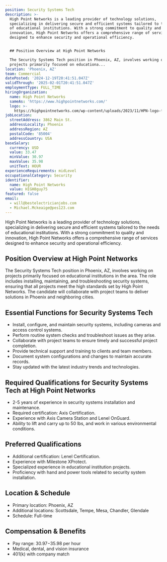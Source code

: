 ```yaml
---
position: Security Systems Tech
description: >-
  High Point Networks is a leading provider of technology solutions,
  specializing in delivering secure and efficient systems tailored to the needs
  of educational institutions. With a strong commitment to quality and
  innovation, High Point Networks offers a comprehensive range of services
  designed to enhance security and operational efficiency.


  ## Position Overview at High Point Networks

  The Security Systems Tech position in Phoenix, AZ, involves working on
  projects primarily focused on educationa...
location: 'Phoenix, AZ'
team: Commercial
datePosted: '2024-12-19T20:41:51.047Z'
validThrough: '2025-02-01T20:41:51.047Z'
employmentType: FULL_TIME
hiringOrganization:
  name: High Point Networks
  sameAs: 'https://www.highpointnetworks.com/'
  logo: >-
    https://highpointnetworks.com/wp-content/uploads/2023/11/HPN-logo-fullColor-rgb.svg
jobLocation:
  streetAddress: 3862 Main St.
  addressLocality: Phoenix
  addressRegion: AZ
  postalCode: '85004'
  addressCountry: USA
baseSalary:
  currency: USD
  value: 33.47
  minValue: 30.97
  maxValue: 35.98
  unitText: HOUR
experienceRequirements: midLevel
occupationalCategory: Security
identifier:
  name: High Point Networks
  value: HIGH8guy75
featured: false
email:
  - will@bestelectricianjobs.com
  - Michael.Mckeaige@pes123.com
---
```




High Point Networks is a leading provider of technology solutions, specializing in delivering secure and efficient systems tailored to the needs of educational institutions. With a strong commitment to quality and innovation, High Point Networks offers a comprehensive range of services designed to enhance security and operational efficiency.

## Position Overview at High Point Networks
The Security Systems Tech position in Phoenix, AZ, involves working on projects primarily focused on educational institutions in the area. The role includes installing, maintaining, and troubleshooting security systems, ensuring that all projects meet the high standards set by High Point Networks. The candidate will collaborate with project teams to deliver solutions in Phoenix and neighboring cities.

## Essential Functions for Security Systems Tech
- Install, configure, and maintain security systems, including cameras and access control systems.
- Perform routine system checks and troubleshoot issues as they arise.
- Collaborate with project teams to ensure timely and successful project completion.
- Provide technical support and training to clients and team members.
- Document system configurations and changes to maintain accurate records.
- Stay updated with the latest industry trends and technologies.

## Required Qualifications for Security Systems Tech at High Point Networks
- 2-5 years of experience in security systems installation and maintenance.
- Required certification: Axis Certification.
- Experience with Axis Camera Station and Lenel OnGuard.
- Ability to lift and carry up to 50 lbs, and work in various environmental conditions.

## Preferred Qualifications
- Additional certification: Lenel Certification.
- Experience with Milestone XProtect.
- Specialized experience in educational institution projects.
- Proficiency with hand and power tools related to security system installation.

## Location & Schedule
- Primary location: Phoenix, AZ
- Additional locations: Scottsdale, Tempe, Mesa, Chandler, Glendale
- Schedule: Full-time

## Compensation & Benefits
- Pay range: $30.97-$35.98 per hour
- Medical, dental, and vision insurance
- 401(k) with company match
